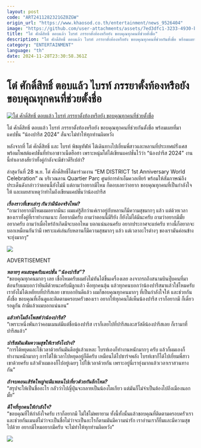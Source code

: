 ```yaml
---
layout: post
code: "ART2411282321GZ0ZGW"
origin_url: "https://www.khaosod.co.th/entertainment/news_9526404"
image: "https://github.com/user-attachments/assets/7ed3dfc1-3233-4930-b4b7-d73f5b3fde79"
title: "โต๋ ศักดิ์สิทธิ์ ตอบแล้ว ไบรท์ ภรรยาตั้งท้องหรือยัง ขอบคุณทุกคนที่ช่วยตั้งชื่อ"
description: "โต๋ ศักดิ์สิทธิ์ ตอบแล้ว ไบรท์ ภรรยาตั้งท้องหรือยัง ขอบคุณทุกคนที่ช่วยกันตั้งชื่อ พร้อมเผยที่มาแคปชั่น “น้องปารีส 2024” ลั่นจะไม่ทำให้ทุกท่านผิดหวัง"
category: "ENTERTAINMENT"
language: "th"
date: 2024-11-28T23:30:58.361Z
---
```


# โต๋ ศักดิ์สิทธิ์ ตอบแล้ว ไบรท์ ภรรยาตั้งท้องหรือยัง ขอบคุณทุกคนที่ช่วยตั้งชื่อ

[![โต๋ ศักดิ์สิทธิ์ ตอบแล้ว ไบรท์ ภรรยาตั้งท้องหรือยัง ขอบคุณทุกคนที่ช่วยตั้งชื่อ](https://www.khaosod.co.th/wpapp/uploads/2024/11/torbrightfambaby2911679998.jpg "โต๋ ศักดิ์สิทธิ์ ตอบแล้ว ไบรท์ ภรรยาตั้งท้องหรือยัง ขอบคุณทุกคนที่ช่วยตั้งชื่อ")](https://www.khaosod.co.th/wpapp/uploads/2024/11/torbrightfambaby2911679998.jpg)

โต๋ ศักดิ์สิทธิ์ ตอบแล้ว ไบรท์ ภรรยาตั้งท้องหรือยัง ขอบคุณทุกคนที่ช่วยกันตั้งชื่อ พร้อมเผยที่มาแคปชั่น “น้องปารีส 2024” ลั่นจะไม่ทำให้ทุกท่านผิดหวัง

หลังจากที่ โต๋ ศักดิ์สิทธิ์ และ ไบรท์ พิชญทัฬห์ ได้เดินทางไปเยี่ยมพี่สาวและหลานที่ประเทศฝรั่งเศส พร้อมโพสต์แคปชั่นที่ทำเอาชาวเน็ตฮือฮา เพราะหนุ่มโต๋ได้เขียนแคปชั่นไว้ว่า “น้องปารีส 2024” งานนี้ทำเอาสงสัยว่าทั้งคู่กำลังจะมีข่าวดีรึเปล่า?

ล่าสุดวันที่ 28 พ.ย. โต๋ ศักดิ์สิทธิ์ได้มาร่วมงาน “EM DISTRICT 1st Anniversary World Celebration” ณ บริเวณลาน Quartier Parc ศูนย์การค้าเอ็มควอเทียร์ พร้อมให้สัมภาษณ์ถึงประเด็นดังกล่าวว่าตอนนี้ยังไม่มี แต่ถามว่าอยากมีไหม ก็ตอบเลยว่าอยาก ขอบคุณทุกคนที่เป็นกำลังใจให้ และเผยสาเหตุว่าทำไมถึงเขียนแคปชั่นว่าน้องปารีส

_**เรื่องราวที่เขาเล่าๆ กันว่ามีน้องจริงไหม?**_  
“ถามว่าอยากมีไหมผมอยากมีนะ ผมแค่รู้สึกว่าแค่เราอยู่กับหลานก็มีความสุขมากๆ แล้ว แต่ด้วยเวลาของเราทั้งคู่ที่เราทำงานเนาะ ก็อยากมีครับ ถามว่าตอนนี้มีรึยัง ก็ยังไม่ได้มีนะครับ ถามว่าอยากมีมั้ย อยากครับ ถามว่าเมื่อไหร่ถ้าเกิดมีจะบอกไหม บอกแน่นอนครับ อยากประกาศจะแย่ครับ ทางนี้ก็อยากจะบอกเหมือนกันว่ามี เพราะแค่เล่นกับหลานก็มีความสุขมากๆ แล้ว แต่เวลาอะไรต่างๆ ของเรามันค่อนข้างจะยุ่งมากๆ”

[![](https://www.khaosod.co.th/wpapp/uploads/2024/11/torbrightfambaby29116711.jpg)](https://www.khaosod.co.th/wpapp/uploads/2024/11/torbrightfambaby29116711.jpg)

ADVERTISEMENT

_**หลายๆ คนสะดุดกับแคปชั่น “น้องปารีส”?**_  
“ขอบคุณทุกคนมากๆ เลย เชื่อไหมครับผมยังไม่ทันได้ขึ้นเครื่องเลย ลงจากรถถึงสนามบินปุ๊บคนที่มาต้อนรับผมบอกว่ายินดีด้วยนะครับมีลูกแล้ว คือทุกคนลุ้น แล้วทุกคนบอกว่าน้องปารีสมาแล้วใช่ไหมครับ เรายังไม่ได้เหยียบที่ปารีสเลย เขาบอกยินดีแล้ว ผมก็ขอบคุณทุกคนมากๆ ที่เป็นกำลังใจให้ และช่วยกันตั้งชื่อ ขอบคุณที่เอ็นดูและติดตามครอบครัวของเรา อยากให้ทุกคนได้เห็นน้องปารีส เราก็อยากมี ก็เดี๋ยวรอดูกัน ถ้ามีแล้วผมบอกแน่นอน”

_**แล้วทำไมถึงโพสต์ว่าน้องปารีส?**_  
“เพราะหนึ่งพันกว่าคอมเมนต์มีแต่ชื่อน้องปารีส เราก็เลยไปที่ปารีสและสวัสดีน้องปารีสเลย ก็เรามาที่ปารีสแล้ว”

_**ปารีสมันเติมความสุขให้เรายังไงบ้าง?**_  
“การได้หยุดและใช้เวลาด้วยกันมันดีอยู่แล้วแหละ ไบรท์เองก็ทำงานหนักมากๆ ครับ แล้วก็ผมเองก็ทำงานหนักมากๆ การได้ใช้เวลาไปหยุดอยู่ก็ดีครับ เหมือนได้ไปชาร์จพลัง ไบรท์เขาก็ได้ไปเยี่ยมพี่สาวเขาด้วยครับ แล้วตัวผมเองก็ไปอยู่เฉยๆ ไปใช้เวลาด้วยกัน เพราะอยู่นี่เรายุ่งมากแล้วเวลาเราสวนทางกัน”

_**ถ้าจบคอนเสิร์ตใหญ่จะมีแพลนไปเที่ยวด้วยกันอีกไหม?**_  
“สรุปจะให้เป็นชื่ออะไร กลัวว่าไปญี่ปุ่นจะกลายเป็นน้องโตเกียว แต่มันก็ไม่จำเป็นต้องไปถึงเมืองนอกมั้ย”

_**ดีใจที่ทุกคนให้กำลังใจ?**_  
“ขอบคุณที่ให้กำลังใจครับ เราก็อยากมี ไม่ใช่ไม่พยายาม ทั้งนี้ทั้งนั้นแล้วขอบคุณที่ติดตามครอบครัวเรา และช่วยกันเมนต์ไม่ว่าจะเป็นชื่อไม่ว่าจะเป็นอะไรก็ตามมันมีความน่ารัก เราอ่านเราก็ยิ้มและมีความสุขไปด้วย อยากมีไหมอยากมีครับ จะไม่ทำให้ทุกท่านผิดหวัง”

[![](https://www.khaosod.co.th/wpapp/uploads/2024/11/torbrightfambaby29116712.jpg)](https://www.khaosod.co.th/wpapp/uploads/2024/11/torbrightfambaby29116712.jpg)